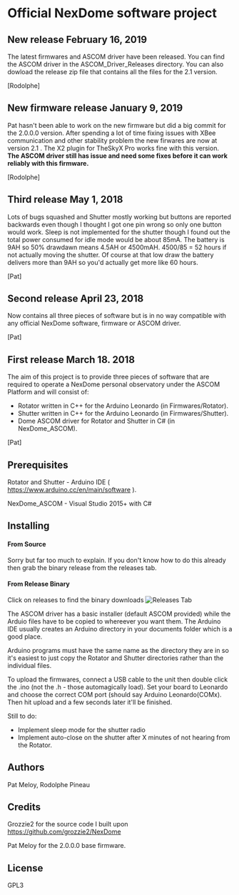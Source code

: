 # Official NexDome software project #

## New release February 16, 2019 ##
The latest firmwares and ASCOM driver have been released. You can find the ASCOM driver in the ASCOM_Driver_Releases directory.
You can also dowload the release zip file that contains all the files for the 2.1 version.

[Rodolphe]

## New firmware release January 9, 2019 ##

Pat hasn't been able to work on the new firmware but did a big commit for the 2.0.0.0 version.
After spending a lot of time fixing issues with XBee communication and other stability problem the new firwares are now at version 2.1 . The X2 plugin for TheSkyX Pro works fine with this version. **The ASCOM driver still has issue and need some fixes before it can work reliably with this firmware.**

[Rodolphe]

## Third release May 1, 2018 ##

Lots of bugs squashed and Shutter mostly working but buttons are reported backwards even though I thought I got one pin wrong so only one button would work. Sleep is not implemented for the shutter though I found out the total power consumed for idle mode would be about 85mA. The battery is 9AH so 50% drawdawn means 4.5AH or 4500mAH. 4500/85 = 52 hours if not actually moving the shutter. Of course at that low draw the battery delivers more than 9AH so you'd actually get more like 60 hours.

[Pat]

## Second release April 23, 2018 ##
Now contains all three pieces of software but is in no way compatible with any official NexDome software, firmware or ASCOM driver.

[Pat]

## First release March 18. 2018 ##
The aim of this project is to provide three pieces of software that are required to operate a NexDome personal observatory under the ASCOM Platform and will consist of:

- Rotator written in C++ for the Arduino Leonardo (in Firmwares/Rotator).
- Shutter written in C++ for the Arduino Leonardo (in Firmwares/Shutter).
- Dome ASCOM driver for Rotator and Shutter in C# (in NexDome_ASCOM).

[Pat]

## Prerequisites ##
Rotator and Shutter - Arduino IDE ( https://www.arduino.cc/en/main/software ).

NexDome_ASCOM - Visual Studio 2015+ with C#

## Installing ##

#### From Source ####
Sorry but far too much to explain. If you don't know how to do this already then grab the binary release from the releases tab.

#### From Release Binary ####
Click on releases to find the binary downloads
![Releases Tab](/Docs/img/ReleasePic.png)

The ASCOM driver has a basic installer (default ASCOM provided) while the Arduio files have to be copied to whereever you want them. The Arduino IDE usually creates an Arduino directory in your documents folder which is a good place.

Arduino programs must have the same name as the directory they are in so it's easiest to just copy the Rotator and Shutter directories rather than the individual files.

To upload the firmwares, connect a USB cable to the unit then double click the .ino (not the .h - those automagically load). Set your board to Leonardo and choose the correct COM port (should say Arduino Leonardo(COMx). Then hit upload and a few seconds later it'll be finished.

Still to do:

- Implement sleep mode for the shutter radio
- Implement auto-close on the shutter after X minutes of not hearing from the Rotator.

## Authors ##
Pat Meloy, Rodolphe Pineau

## Credits ##
Grozzie2 for the source code I built upon https://github.com/grozzie2/NexDome

Pat Meloy for the 2.0.0.0 base firmware.

## License ##
GPL3

